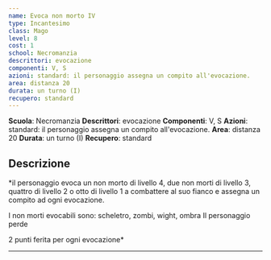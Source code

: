 ```yaml
---
name: Evoca non morto IV
type: Incantesimo
class: Mago
level: 8
cost: 1
school: Necromanzia
descrittori: evocazione
componenti: V, S
azioni: standard: il personaggio assegna un compito all'evocazione.
area: distanza 20
durata: un turno (I)
recupero: standard
---
```

**Scuola**: Necromanzia
**Descrittori**: evocazione
**Componenti**: V, S
**Azioni**: standard: il personaggio assegna un compito all'evocazione.
**Area**: distanza 20
**Durata**: un turno (I)
**Recupero**: standard

**Descrizione**
-

*il personaggio evoca un non morto di livello 4, due non morti di livello 3, quattro di livello 2 o otto di livello 1 a combattere al suo fianco e assegna un compito ad ogni evocazione.

I non morti evocabili sono: scheletro, zombi, wight, ombra Il personaggio perde

2 punti ferita per ogni evocazione*

---